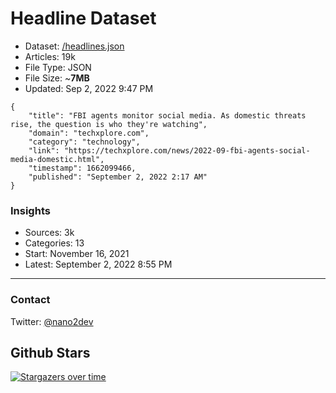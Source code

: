 # Headline Dataset

- Dataset: [/headlines.json](https://raw.githubusercontent.com/fwd/news/master/headlines.json) 
- Articles: 19k
- File Type: JSON
- File Size: ~**7MB**
- Updated: Sep 2, 2022 9:47 PM

```
{
    "title": "FBI agents monitor social media. As domestic threats rise, the question is who they're watching",
    "domain": "techxplore.com",
    "category": "technology",
    "link": "https://techxplore.com/news/2022-09-fbi-agents-social-media-domestic.html",
    "timestamp": 1662099466,
    "published": "September 2, 2022 2:17 AM"
}
```

### Insights

- Sources: 3k
- Categories: 13
- Start: November 16, 2021
- Latest: September 2, 2022 8:55 PM

---

### Contact 

Twitter: [@nano2dev](https://twitter.com/nano2dev)

## Github Stars

[![Stargazers over time](https://starchart.cc/fwd/news.svg)](https://starchart.cc/fwd/news)
